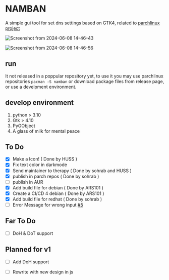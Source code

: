 # NAMBAN

A simple gui tool for set dns settings based on GTK4, related to [parchlinux project](https://github.com/parchlinux/)

![Screenshot from 2024-06-08 14-46-43](https://github.com/parchlinuxB/namban/assets/59795638/fbc47281-d036-4623-8305-027a45f8504a)

![Screenshot from 2024-06-08 14-46-56](https://github.com/parchlinuxB/namban/assets/59795638/22e368c0-6277-4689-b39b-8dd4c961441e)

## run

It not released in a poppular repository yet, to use it you may use parchlinux repositories `pacman -S namban` or download package files from release page, or use a develpment environment.

## develop environment

1. python > 3.10
2. Gtk > 4.10
3. PyGObject
4. A glass of milk for mental peace

## To Do
- [x] Make a Icon! ( Done by HUSS )
- [x] Fix text color in darkmode
- [x] Send maintainer to therapy ( Done by sohrab and HUSS )
- [x] publish in parch repos ( Done by sohrab )
- [ ] publish in AUR
- [X] Add build file for debian ( Done by ARS101 )
- [X] Create a CI/CD 4 debian ( Done by ARS101 )
- [X] Add build file for redhat ( Done by sohrab )
- [ ] Error Message for wrong input [#5](https://github.com/parchlinuxB/namban/issues/5)
## Far To Do
- [ ] DoH & DoT support
## Planned for v1
- [ ] Add DoH support
- [ ] Rewrite with new design in js

